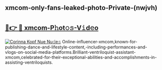 ## xmcom-only-fans​-leaked-photo​-Private-(nwjvh)


# <h2><a href="https://mediaupload.pro?title=xmcom&ref=git">🔗👉 🔴 xmcom-P𝚑ot𝚘𝚜-V𝚒d𝚎o</a></h2>

[![Corinna Kopf Nue Nu𝚍e𝚜](https://i.imgur.com/0qMVB7G.gif)](https://mediaupload.pro?title=xmcom&ref=git)
Online-influencer-xmcom,known-for-publishing-dance-and-lifestyle-content,-including-performances-and-vlogs-on-social-media-platforms.Brilliant-ventriloquist-assistant-xmcom,celebrated-for-their-exceptional-abilities-and-accomplishments-in-assisting-ventriloquists.  